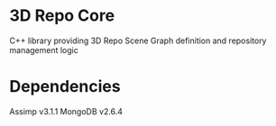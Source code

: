 3D Repo Core
========

C++ library providing 3D Repo Scene Graph definition and repository management logic

# Dependencies

Assimp v3.1.1
MongoDB v2.6.4
